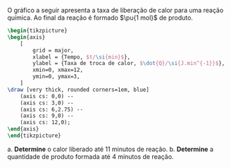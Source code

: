 O gráfico a seguir apresenta a taxa de liberação de calor para uma reação química. Ao final da reação é formado $\pu{1 mol}$ de produto.

```latex
\begin{tikzpicture}
\begin{axis}
    [
        grid = major,
        xlabel = {Tempo, $t/\si{min}$},
        ylabel = {Taxa de troca de calor, $\dot{Q}/\si{J.min^{-1}}$},
        xmin=0, xmax=12,
        ymin=0, ymax=3,
    ]
\draw [very thick, rounded corners=1em, blue]
    (axis cs: 0,0) --
    (axis cs: 3,0) --
    (axis cs: 6,2.75) --
    (axis cs: 9,0) --
    (axis cs: 12,0);
\end{axis}
\end{tikzpicture}
```

a. **Determine** o calor liberado até 11 minutos de reação.
b. **Determine** a quantidade de produto formada até 4 minutos de reação.


